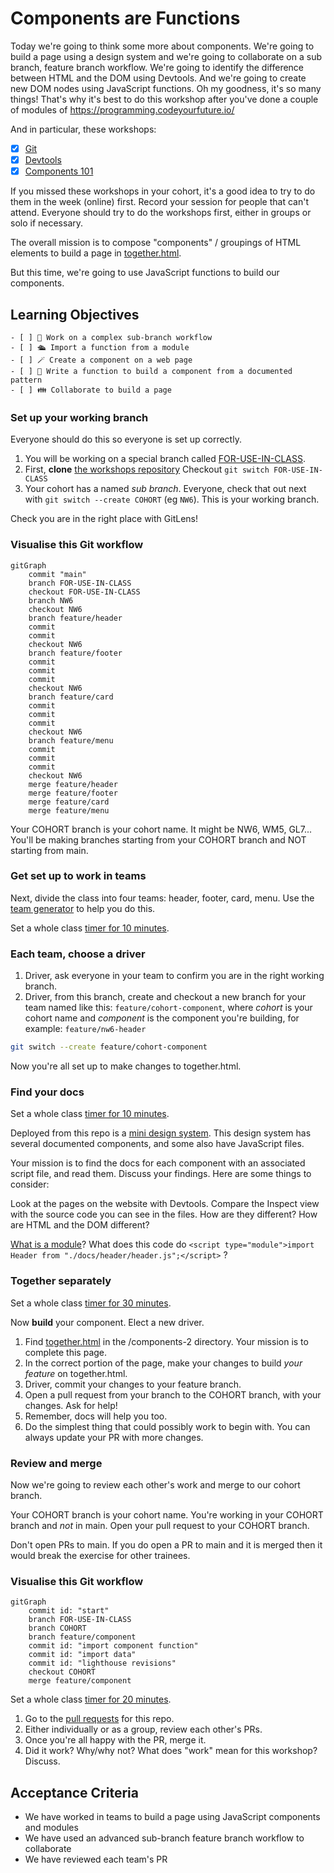 # Components are Functions

Today we're going to think some more about components. We're going to build a page using a design system and we're going to collaborate on a sub branch, feature branch workflow. We're going to identify the difference between HTML and the DOM using Devtools. And we're going to create new DOM nodes using JavaScript functions. Oh my goodness, it's so many things! That's why it's best to do this workshop after you've done a couple of modules of https://programming.codeyourfuture.io/

And in particular, these workshops:

- [x] [Git](https://github.com/CodeYourFuture/CYF-Workshops/tree/main/git-day-1)
- [x] [Devtools](https://github.com/CodeYourFuture/CYF-Workshops/tree/main/devtools)
- [x] [Components 101](https://github.com/CodeYourFuture/CYF-Workshops/tree/main/components-1)

If you missed these workshops in your cohort, it's a good idea to try to do them in the week (online) first. Record your session for people that can't attend. Everyone should try to do the workshops first, either in groups or solo if necessary.

The overall mission is to compose "components" / groupings of HTML elements to build a page in [together.html](https://cyf-workshop.netlify.app/components-2/together.html).

But this time, we're going to use JavaScript functions to build our components.

## Learning Objectives

```objectives
- [ ] 🎄 Work on a complex sub-branch workflow
- [ ] 🛳️ Import a function from a module
- [ ] 🪄 Create a component on a web page
- [ ] 📖 Write a function to build a component from a documented pattern
- [ ] 👪 Collaborate to build a page
```

<!--{{<note type="activity" title="Set up your working branch 15m">}}-->

### Set up your working branch

Everyone should do this so everyone is set up correctly.

1. You will be working on a special branch called [FOR-USE-IN-CLASS](https://github.com/CodeYourFuture/CYF-Workshops/tree/FOR-USE-IN-CLASS).
1. First, **clone** [the workshops repository](https://github.com/CodeYourFuture/CYF-Workshops/)
   Checkout `git switch FOR-USE-IN-CLASS`
1. Your cohort has a named _sub branch_. Everyone, check that out next with `git switch --create COHORT` (eg `NW6`). This is your working branch.

Check you are in the right place with GitLens!

<!--{{</note>}}-->

### Visualise this Git workflow

```mermaid
gitGraph
    commit "main"
    branch FOR-USE-IN-CLASS
    checkout FOR-USE-IN-CLASS
    branch NW6
    checkout NW6
    branch feature/header
    commit
    commit
    checkout NW6
    branch feature/footer
    commit
    commit
    commit
    checkout NW6
    branch feature/card
    commit
    commit
    commit
    checkout NW6
    branch feature/menu
    commit
    commit
    commit
    checkout NW6
    merge feature/header
    merge feature/footer
    merge feature/card
    merge feature/menu
```

<!--{{<note type="tip" title="Your working branch is your cohort name">}}-->

Your COHORT branch is your cohort name. It might be NW6, WM5, GL7... You'll be making branches starting from your COHORT branch and NOT starting from main.

<!--{{</note>}}-->

### Get set up to work in teams

Next, divide the class into four teams: header, footer, card, menu. Use the [team generator](https://cyf-workshop.netlify.app/components-2/teams.html) to help you do this.

Set a whole class [timer for 10 minutes](https://www.google.com/search?q=10+minute+time).

<!--{{<note type="activity" title="Set up your branch 10m">}}-->

### Each team, choose a driver

1. Driver, ask everyone in your team to confirm you are in the right working branch.
1. Driver, from this branch, create and checkout a new branch for your team named like this: `feature/cohort-component`, where _cohort_ is your cohort name and _component_ is the component you're building, for example: `feature/nw6-header`

```bash
git switch --create feature/cohort-component
```

Now you're all set up to make changes to together.html.

<!--{{</note>}}-->

### Find your docs

Set a whole class [timer for 10 minutes](https://www.google.com/search?q=10+minute+timer).

<!--{{<note type="activity" title="Find your docs 10m">}}-->

Deployed from this repo is a [mini design system](https://cyf-workshop.netlify.app/components-2). This design system has several documented components, and some also have JavaScript files.

Your mission is to find the docs for each component with an associated script file, and read them. Discuss your findings. Here are some things to consider:

Look at the pages on the website with Devtools. Compare the Inspect view with the source code you can see in the files. How are they different? How are HTML and the DOM different?

[What is a module](https://www.freecodecamp.org/news/javascript-modules-beginners-guide/)? What does this code do `<script type="module">import Header from "./docs/header/header.js";</script>` ?

<!--{{</note>}}-->

### Together separately

Set a whole class [timer for 30 minutes](https://www.google.com/search?q=30+minute+timer).

<!--{{<note type="activity" title="Parallel Development 30m">}}-->

Now **build** your component. Elect a new driver.

1. Find [together.html](https://cyf-workshop.netlify.app/components-2/together.html) in the /components-2 directory. Your mission is to complete this page.
1. In the correct portion of the page, make your changes to build _your feature_ on together.html.
1. Driver, commit your changes to your feature branch.
1. Open a pull request from your branch to the COHORT branch, with your changes. Ask for help!
1. Remember, docs will help you too.
1. Do the simplest thing that could possibly work to begin with. You can always update your PR with more changes.

<!--{{</note>}}-->

### Review and merge

Now we're going to review each other's work and merge to our cohort branch.

Your COHORT branch is your cohort name. You're working in your COHORT branch and _not_ in main. Open your pull request to your COHORT branch.

<!--{{<note type="warning" title="Your working branch is your cohort name">}}-->

Don't open PRs to main. If you do open a PR to main and it is merged then it would break the exercise for other trainees.

<!--{{</note>}}-->

### Visualise this Git workflow

```mermaid
gitGraph
    commit id: "start"
    branch FOR-USE-IN-CLASS
    branch COHORT
    branch feature/component
    commit id: "import component function"
    commit id: "import data"
    commit id: "lighthouse revisions"
    checkout COHORT
    merge feature/component
```

Set a whole class [timer for 20 minutes](https://www.google.com/search?q=30+minute+timer).

<!--{{<note type="activity" title="Review 20m">}}-->

1. Go to the [pull requests](https://github.com/CodeYourFuture/CYF-Workshops/pulls) for this repo.
1. Either individually or as a group, review each other's PRs.
1. Once you're all happy with the PR, merge it.
1. Did it work? Why/why not? What does "work" mean for this workshop? Discuss.

<!--{{</note>}}-->

## Acceptance Criteria

- We have worked in teams to build a page using JavaScript components and modules
- We have used an advanced sub-branch feature branch workflow to collaborate
- We have reviewed each team's PR
